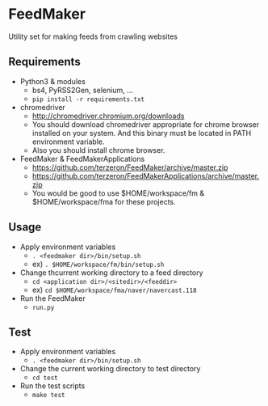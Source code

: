 FeedMaker
=========

Utility set for making feeds from crawling websites

Requirements
------------

* Python3 & modules
  * bs4, PyRSS2Gen, selenium, ...
  * `pip install -r requirements.txt`
* chromedriver
  * http://chromedriver.chromium.org/downloads
  * You should download chromedriver appropriate for chrome browser installed on your system. And this binary must be located in PATH environment variable.
  * Also you should install chrome browser.
* FeedMaker & FeedMakerApplications
  * https://github.com/terzeron/FeedMaker/archive/master.zip
  * https://github.com/terzeron/FeedMakerApplications/archive/master.zip
  * You would be good to use $HOME/workspace/fm & $HOME/workspace/fma for these projects.
  
Usage
-----

* Apply environment variables
  * `. <feedmaker dir>/bin/setup.sh`
  * ex) `. $HOME/workspace/fm/bin/setup.sh`
* Change thcurrent working directory to a feed directory
  * `cd <application dir>/<sitedir>/<feeddir>`
  * ex) `cd $HOME/workspace/fma/naver/navercast.118`
* Run the FeedMaker
  * `run.py`

Test
----

* Apply environment variables 
  * `. <feedmaker dir>/bin/setup.sh`
* Change the current working directory to test directory
  * `cd test`
* Run the test scripts
  * `make test`
